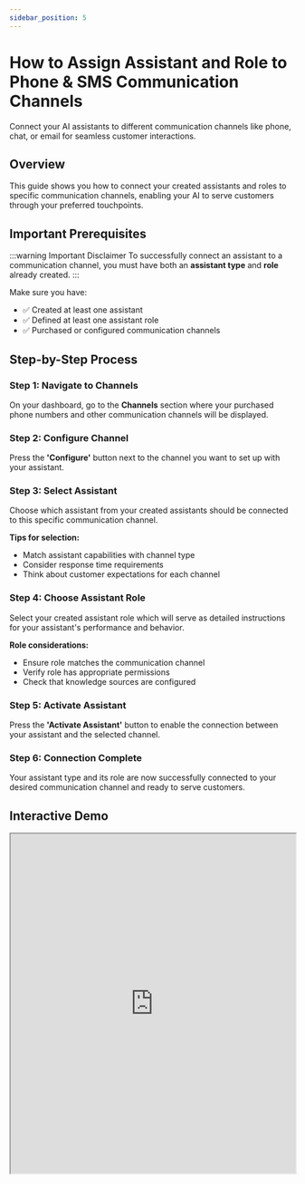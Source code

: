 ```yaml
---
sidebar_position: 5
---
```


# How to Assign Assistant and Role to Phone & SMS Communication Channels

Connect your AI assistants to different communication channels like phone, chat, or email for seamless customer interactions.

## Overview

This guide shows you how to connect your created assistants and roles to specific communication channels, enabling your AI to serve customers through your preferred touchpoints.

## Important Prerequisites

:::warning Important Disclaimer
To successfully connect an assistant to a communication channel, you must have both an **assistant type** and **role** already created.
:::

Make sure you have:
- ✅ Created at least one assistant
- ✅ Defined at least one assistant role
- ✅ Purchased or configured communication channels

## Step-by-Step Process

### Step 1: Navigate to Channels

On your dashboard, go to the **Channels** section where your purchased phone numbers and other communication channels will be displayed.

### Step 2: Configure Channel

Press the **'Configure'** button next to the channel you want to set up with your assistant.

### Step 3: Select Assistant

Choose which assistant from your created assistants should be connected to this specific communication channel.

**Tips for selection:**
- Match assistant capabilities with channel type
- Consider response time requirements
- Think about customer expectations for each channel

### Step 4: Choose Assistant Role

Select your created assistant role which will serve as detailed instructions for your assistant's performance and behavior.

**Role considerations:**
- Ensure role matches the communication channel
- Verify role has appropriate permissions
- Check that knowledge sources are configured

### Step 5: Activate Assistant

Press the **'Activate Assistant'** button to enable the connection between your assistant and the selected channel.

### Step 6: Connection Complete

Your assistant type and its role are now successfully connected to your desired communication channel and ready to serve customers.

## Interactive Demo

<iframe
  src="https://app.supademo.com/embed/cmcjoqj367tza8qsz8slsia28?embed_v=2"
  loading="lazy"
  title="3 Major Steps to Create a Professional AI Assistant for Your Business"
  allow="clipboard-write"
  width="100%"
  height="600"
  style={{border: 0}}
/>


## Channel Types

### Voice Channels
- **Phone numbers**: Direct customer calling
- **VoIP integration**: Business phone systems


### Text Channels 🚧 Coming Soon
- **SMS**: Direct messaging
- **Chat widgets** : Website integration: WhatsApp, Telegram, etc.

### Email Channels 🚧 Coming Soon
- **Support inbox** : Customer service emails
- **Contact forms**: Website inquiries
- **Automated responses**: Follow-up communications

## Best Practices

### Channel Matching
- **Voice channels**: Use assistants optimized for conversational flow
- **Text channels**: Configure for quick, concise responses
- **Email channels**: Set up for detailed, formal communication

### Performance Optimization
- Monitor response times per channel
- Adjust role parameters based on channel performance
- Regular testing across all configured channels

### Customer Experience
- Maintain consistent brand voice across channels
- Ensure seamless handoffs between channels
- Provide clear escalation paths to human agents

## Troubleshooting

### Common Issues

**Assistant not activating:**
- Verify assistant and role are properly created
- Check channel configuration settings
- Ensure sufficient account credits

**Poor response quality:**
- Review role instructions for channel appropriateness
- Test with sample customer scenarios

**Connection failures:**
- Check network connectivity
- Verify API integrations
- Contact support for technical issues

## Next Steps

After successful connection:
1. **Test the connection** with sample interactions
2. **Monitor performance** during initial deployment
3. **Gather feedback** from early users
4. **Optimize settings** based on real usage data

Need assistance? [Contact our support team](mailto:support@travnex.com) for help with channel configuration.